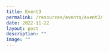 ```yaml
---
title: Event3
permalink: /resources/events/event3/
date: 2022-11-22
layout: post
description: ""
image: ""
---
```

